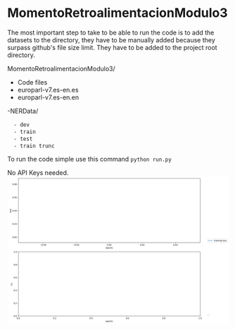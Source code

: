 # MomentoRetroalimentacionModulo3

The most important step to take to be able to run the code is to add the datasets to the directory, they have to be manually added because they surpass github's file size limit. They have to be added to the project root directory.

MomentoRetroalimentacionModulo3/
  - Code files
  - europarl-v7.es-en.es
  - europarl-v7.es-en.en
  
  -NERData/
  
      - dev
      - train
      - test
      - train trunc


To run the code simple use this command
`python run.py`

No API Keys needed.
![alt text](training.png "Training Graph")

